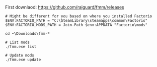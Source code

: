 First downlaod: https://github.com/raiguard/fmm/releases

```
# Might be different for you based on where you installed Factorio
$ENV:FACTORIO_PATH = "C:\SteamLibrary\steamapps\common\Factorio"
$ENV:FACTORIO_MODS_PATH = Join-Path $env:APPDATA "Factorio\mods"

cd ~\Downloads\fmm-*

# List mods
./fmm.exe list

# Update mods
./fmm.exe update
```
